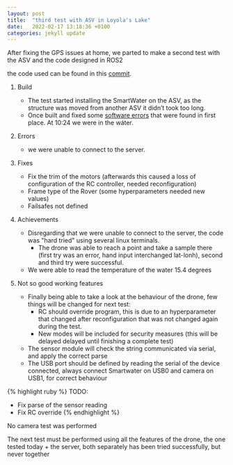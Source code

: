```yaml
---
layout: post
title:  "third test with ASV in Loyola's Lake"
date:   2022-02-17 13:18:36 +0100
categories: jekyll update
---
```

After fixing the GPS issues at home, we parted to make a second test with the ASV and the code designed in ROS2

the code used can be found in this [commit](https://github.com/AloePacci/ASV_Loyola_US/commit/e07321b5255257a44fb60bf2b4dc7d0f75155345).



1. Build
    - The test started installing the SmartWater on the ASV, as the structure was moved from another ASV it didn’t took too long.
    - Once built and fixed some [software errors](../../../../../miscelaneous/2022-02-17-code) that were found in first place. At 10:24 we were in the wáter.

2. Errors
    - we were unable to connect to the server.

3. Fixes 
    - Fix the trim of the motors (afterwards this caused a loss of configuration of the RC controller, needed reconfiguration)
    - Frame type of the Rover (some hyperparameters needed new values)
    - Failsafes not defined

4. Achievements
    - Disregarding that we were unable to connect to the server, the code was "hard tried" using several linux terminals.
        - The drone was able to reach a point and take a sample there (first try was an error, hand input interchanged lat-lonh), second and third try were successful.
    - We were able to read the temperature of the water 15.4 degrees

5. Not so good working features
    - Finally being able to take a look at the behaviour of the drone, few things will be changed for next test:
        - RC should override program, this is due to an hyperparameter that changed after reconfiguration that was not changed again during the test.
        - New modes will be included for security measures (this will be delayed delayed until finishing a complete test)
    - The sensor module will check the string communicated via serial, and apply the correct parse
    - The USB port should be defined by reading the serial of the device connected, always connect Smartwater on USB0 and camera on USB1, for correct behaviour

{% highlight ruby %}
TODO:
- Fix parse of the sensor reading
- Fix RC override
{% endhighlight %}

No camera test was performed

The next test must be performed using all the features of the drone, the one tested today + the server, both separately has been tried successfully, but never together